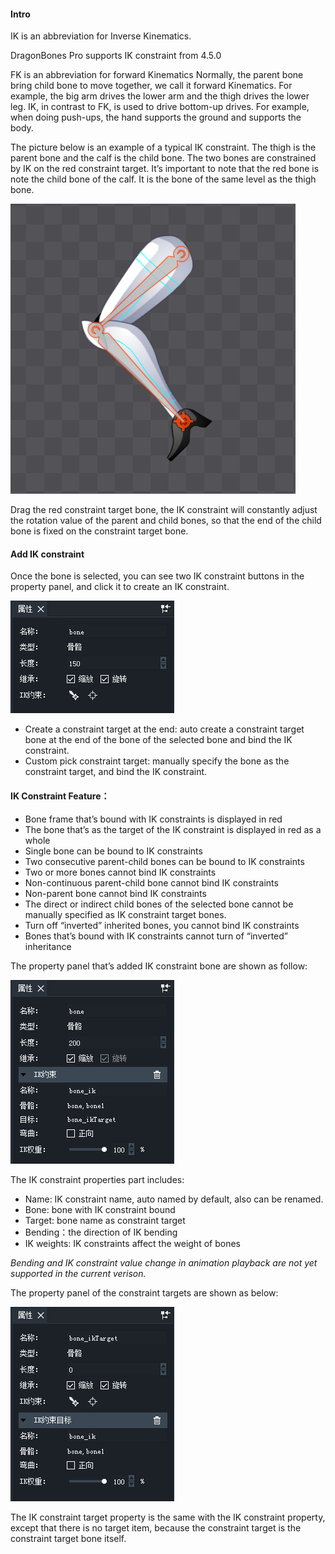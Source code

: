 
#### Intro
IK is an abbreviation for Inverse Kinematics.

DragonBones Pro supports IK constraint from 4.5.0

FK is an abbreviation for forward Kinematics Normally, the parent bone bring child bone to move together, we call it forward Kinematics. For example, the big arm drives the lower arm and the thigh drives the lower leg.
IK, in contrast to FK, is used to drive bottom-up drives. For example, when doing push-ups, the hand supports the ground and supports the body.

The picture below is an example of a typical IK constraint.
The thigh is the parent bone and the calf is the child bone. The two bones are constrained by IK on the red constraint target.
It’s important to note that the red bone is note the child bone of the calf. It is the bone of the same level as the thigh bone.

![](56d6a71568f12.png)

Drag the red constraint target bone, the IK constraint will constantly adjust the rotation value of the parent and child bones, so that the end of the child bone is fixed on the constraint target bone.

#### Add IK constraint
Once the bone is selected, you can see two IK constraint buttons in the property panel, and click it to create an IK constraint.

![](56d6a715729de.png)

- Create a constraint target at the end: auto create a constraint target bone at the end of the bone of the selected bone and bind the IK constraint.
- Custom pick constraint target: manually specify the bone as the constraint target, and bind the IK constraint.

#### IK Constraint Feature：
- Bone frame that’s bound with IK constraints is displayed in red
- The bone that’s as the target of the IK constraint is displayed in red as a whole
- Single bone can be bound to IK constraints
- Two consecutive parent-child bones can be bound to IK constraints
- Two or more bones cannot bind IK constraints
- Non-continuous parent-child bone cannot bind IK constraints
- Non-parent bone cannot bind IK constraints
- The direct or indirect child bones of the selected bone cannot be manually specified as IK constraint target bones.
- Turn off “inverted” inherited bones, you cannot bind IK constraints
- Bones that’s bound with IK constraints cannot turn of “inverted” inheritance

The property panel that’s added IK constraint bone are shown as follow:

![](56d6a715801f5.png)

The IK constraint properties part includes:
- Name: IK constraint name, auto named by default, also can be renamed.
- Bone: bone with IK constraint bound
- Target: bone name as constraint target
- Bending：the direction of IK bending
- IK weights: IK constraints affect the weight of bones

*Bending and IK constraint value change in animation playback are not yet supported in the current verison.*

The property panel of the constraint targets are shown as below:

![](56d6a715900f8.png)

The IK constraint target property is the same with the IK constraint property, except that there is no target item, because the constraint target is the constraint target bone itself.